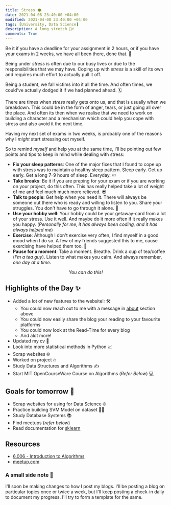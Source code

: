 ```yaml
---
title: Stress 🌪
date: 2021-04-08 23:40:00 +04:00
modified: 2021-04-08 23:40:00 +04:00
tags: [University, Data Science]
description: A long stretch 🤦‍♂
comments: True
---
```


Be it if you have a deadline for your assignment in 2 hours, or if you have your exams in 2 weeks, we have all been there, done that. 👀

Being under *stress* is often due to our busy lives or due to the responsibilities that we may have. Coping up with *stress* is a skill of its own and requires much effort to actually pull it off.

Being a student, we fall victims into it all the time. And often times, we could've actually dodged it if we had planned ahead. 🗓

There are times when *stress* really gets onto us, and that is usually when we breakdown. This could be in the form of anger, tears, or just going all over the place. And often its then when we realise that we need to work on building a character and a mechanism which could help you cope with stress and also avoid it the next time.

Having my next set of exams in two weeks, is probably one of the reasons why I *might* start stressing out myself.

So to remind *myself* and help *you* at the same time, I'll be pointing out few points and tips to keep in mind while dealing with stress:
- **Fix your sleep patterns**: One of the major fixes that I found to cope up with stress was to maintain a healthy sleep pattern. Sleep early. Get up early. Get a long 7-9 hours of sleep. Everyday. 💤
- **Take breaks**: Be it if you are preping for your exam or if you are working on your project, do this often. This has really helped take a lot of weight of me and feel much much more relieved. 😎
- **Talk to people**: Get help when you need it. There will always be someone out there who is ready and willing to listen to you. Share your struggles. You don't have to go through it alone. 💛
- **Use your hobby well**: Your hobby could be your getaway-card from a lot of your stress. Use it well. And maybe do it more often if it really makes you happy. (*Personally for me, it has always been coding, and it has always helped me*)
- **Exercise**: Although I don't exercise very often, I find myself in a good mood when I do so. A few of my friends suggested this to me, cause exercising have helped them too. 🏃
- **Pause for a moment**: Take a moment. Breathe. Drink a cup of tea/coffee (*I'm a tea guy*). Listen to what makes you calm. And always remember, *one day at a time*. 

<p align="center">
  <em>You can do this!</em>
</p>  

## Highlights of the Day ✨
- Added a lot of new features to the website!: 🛠
  - You could now reach out to me with a message in [about](https://abxhr-learning.vercel.app/about/) section above
  - You could now easily share the blog your reading to your favourite platforms
  - You could now look at the Read-Time for every blog
  - And alot more!
- Updated my cv 📄
- Look into more statistical methods in Python 📈
- Scrap websites 🌐
- Worked on project 🔥
- Study Data Structures and Algorithms :writing_hand:
- Start MIT OpenCourseWare Course on Algorithms (*Refer Below*) 💻

## Goals for tomorrow 📝
- Scrap websites for using for Data Science 🌐
- Practice building SVM Model on dataset 👨‍💻
- Study Database Systems 📚
- Find meetups (*refer below*) 
- Read documentation for [sklearn](https://scikit-learn.org/)

## Resources
- [6.006 - Introduction to Algorithms](https://ocw.mit.edu/courses/electrical-engineering-and-computer-science/6-006-introduction-to-algorithms-fall-2011/)
- [meetup.com](https://www.meetup.com/home/)

### A small side note 💭

I'll soon be making changes to how I post my blogs. I'll be posting a blog on particular topics once or twice a week, but I'll keep posting a check-in daily to document my progress. I'll try to form a template for the same.
